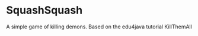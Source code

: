 SquashSquash
===========

A simple game of killing demons.
Based on the edu4java tutorial KillThemAll
